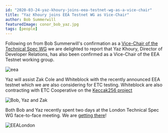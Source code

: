 ```yaml
---
id: "2020-03-24-yaz-khoury-joins-eea-testnet-wg-as-a-vice-chair"
title: "Yaz Khoury joins EEA Testnet WG as Vice-Chair"
author: Bob Summerwill
featuredImage: conor_bob_yaz.jpg
tags: [people]
---
```


Following on from Bob Summerwill's confirmation as a [Vice-Chair of the Technical Spec WG](/2020-03-09-bob-summerwill-joins-eea-technical-spec-wg-as-a-vice-chair) we are delighted to report that Yaz Khoury, Director of Developer Relations, has also been confirmed as a Vice-Chair of the EEA Testnet working group.

![eea](/eea.jpeg)

Yaz will assist Zak Cole and Whiteblock with the recently announced EEA testnet which we are also considering for ETC testing. Whiteblock are also contracting with ETC Cooperative on the [Keccak256 project](/posts/2020-02-10-etc-coop-support-switch-to-keccak256)

![Bob, Yaz and Zak](/bob_yaz_zak.jpg)

Both Bob and Yaz recently spent two days at the London Technical Spec WG face-to-face meeting. We are [getting there](https://entethalliance.github.io/client-spec/spec.html)!

![EEALondon](/eea_london_face_to_face.jpg)
